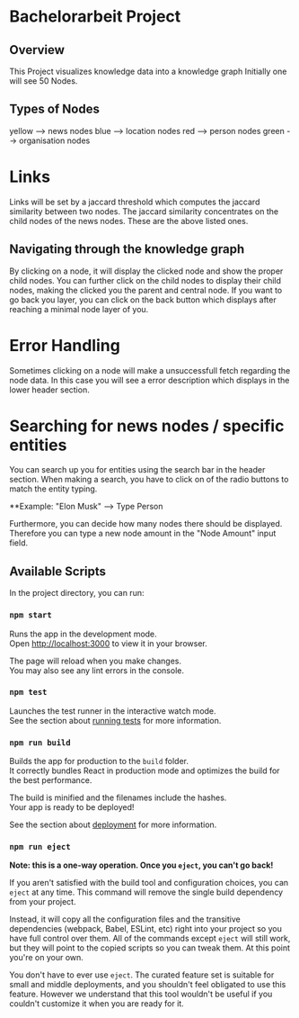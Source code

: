# Bachelorarbeit Project

## Overview

This Project visualizes knowledge data into a knowledge graph
Initially one will see 50 Nodes.

## Types of Nodes

yellow --> news nodes
blue --> location nodes
red --> person nodes
green --> organisation nodes

# Links

Links will be set by a jaccard threshold which computes the jaccard similarity between two nodes.
The jaccard similarity concentrates on the child nodes of the news nodes. These are the above listed ones.

## Navigating through the knowledge graph

By clicking on a node, it will display the clicked node and show the proper child nodes. You can further click on
the child nodes to display their child nodes, making the clicked you the parent and central node.
If you want to go back you layer, you can click on the back button which displays after reaching a minimal node layer of you.

# Error Handling

Sometimes clicking on a node will make a unsuccessfull fetch regarding the node data. In this case you will see a error description
which displays in the lower header section.

# Searching for news nodes / specific entities

You can search up you for entities using the search bar in the header section. When making a search, you have to click on of the radio
buttons to match the entity typing.

\*\*Example: "Elon Musk" --> Type Person

Furthermore, you can decide how many nodes there should be displayed. Therefore you can type a new node amount in the "Node Amount" input field.

## Available Scripts

In the project directory, you can run:

### `npm start`

Runs the app in the development mode.\
Open [http://localhost:3000](http://localhost:3000) to view it in your browser.

The page will reload when you make changes.\
You may also see any lint errors in the console.

### `npm test`

Launches the test runner in the interactive watch mode.\
See the section about [running tests](https://facebook.github.io/create-react-app/docs/running-tests) for more information.

### `npm run build`

Builds the app for production to the `build` folder.\
It correctly bundles React in production mode and optimizes the build for the best performance.

The build is minified and the filenames include the hashes.\
Your app is ready to be deployed!

See the section about [deployment](https://facebook.github.io/create-react-app/docs/deployment) for more information.

### `npm run eject`

**Note: this is a one-way operation. Once you `eject`, you can't go back!**

If you aren't satisfied with the build tool and configuration choices, you can `eject` at any time. This command will remove the single build dependency from your project.

Instead, it will copy all the configuration files and the transitive dependencies (webpack, Babel, ESLint, etc) right into your project so you have full control over them. All of the commands except `eject` will still work, but they will point to the copied scripts so you can tweak them. At this point you're on your own.

You don't have to ever use `eject`. The curated feature set is suitable for small and middle deployments, and you shouldn't feel obligated to use this feature. However we understand that this tool wouldn't be useful if you couldn't customize it when you are ready for it.
